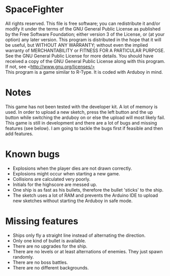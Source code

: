 # SpaceFighter
All rights reserved. This file is free software; you can redistribute it and/or modify it under the terms of the GNU General Public License as published by the Free Software Foundation; either version 3 of the License, or (at your option) any later version.  This program is distributed in the hope that it will be useful, but WITHOUT ANY WARRANTY; without even the implied warranty of MERCHANTABILITY or FITNESS FOR A PARTICULAR PURPOSE. See the GNU General Public License for more details. You should have received a copy of the GNU General Public License along with this program. If not, see &lt;http://www.gnu.org/licenses/>  
This program is a game similar to R-Type. It is coded with Arduboy in mind. 

# Notes
This game has not been tested with the developer kit. A lot of memory is used.
In order to upload a new sketch, press the left button and the up button while
switching the arduboy on or else the upload will most likely fail.
This game is still in development and there are a lot of bugs and missing features
(see below). I am going to tackle the bugs first if feasible and then add features.

# Known bugs
* Explosions when the player dies are not drawn correctly.
* Explosions might occur when starting a new game.
* Collisions are calculated very poorly.
* Initials for the highscore are messed up.
* One ship is as fast as his bullets, therefore the bullet 'sticks' to the ship.
* The sketch uses a lot of RAM and prevents the Arduino IDE to upload new sketches without starting the Arduboy in safe mode.

# Missing features
* Ships only fly a straight line instead of alternating the direction.
* Only one kind of bullet is available.
* There are no upgrades for the ship.
* There are no levels or at least alternations of enemies. They just spawn randomly.
* There are no boss battles.
* There are no different backgrounds.

